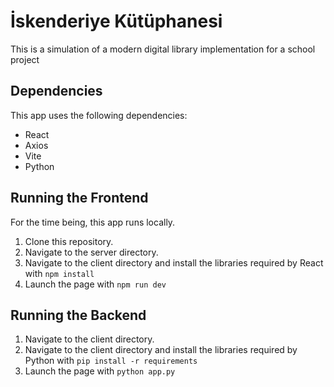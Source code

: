 # İskenderiye Kütüphanesi
This is a simulation of a modern digital library implementation for a school project

## Dependencies
This app uses the following dependencies:  
* React
* Axios
* Vite
* Python

## Running the Frontend
For the time being, this app runs locally.
1. Clone this repository.
2. Navigate to the server directory.
3. Navigate to the client directory and install the libraries required by React with `npm install`
4. Launch the page with `npm run dev`

## Running the Backend
1. Navigate to the client directory.
2. Navigate to the client directory and install the libraries required by Python with `pip install -r requirements`
3. Launch the page with `python app.py`
